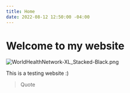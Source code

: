 ```yaml
---
title: Home
date: 2022-08-12 12:50:00 -04:00
---
```


# Welcome to my website

![WorldHealthNetwork-XL_Stacked-Black.png](/uploads/WorldHealthNetwork-XL_Stacked-Black.png)

This is a testing website :)

> Quote